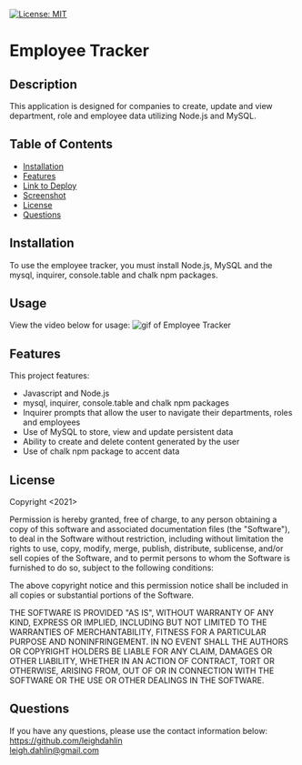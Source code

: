 [![License: MIT](https://img.shields.io/badge/License-MIT-yellow.svg)](https://opensource.org/licenses/MIT)

# Employee Tracker

## Description
This application is designed for companies to create, update and view department, role and employee data utilizing Node.js and MySQL.   

## Table of Contents

 - [Installation](#installation)
 - [Features](#features)
 - [Link to Deploy](#link-to-deploy)
 - [Screenshot](#screenshot)
 - [License](#license)
 - [Questions](#questions)
 
## Installation
To use the employee tracker, you must install Node.js, MySQL and the mysql, inquirer, console.table and chalk npm packages. 

## Usage
View the video below for usage:
![gif of Employee Tracker](./gif/employee-tracker.gif)

## Features

This project features:

 - Javascript and Node.js
 - mysql, inquirer, console.table and chalk npm packages
 - Inquirer prompts that allow the user to navigate their departments, roles and employees
 - Use of MySQL to store, view and update persistent data 
 - Ability to create and delete content generated by the user 
 - Use of chalk npm package to accent data


## License
Copyright <2021> <COPYRIGHT Leigh C Dahlin>

Permission is hereby granted, free of charge, to any person obtaining a copy of this software and associated documentation files (the "Software"), to deal in the Software without restriction, including without limitation the rights to use, copy, modify, merge, publish, distribute, sublicense, and/or sell copies of the Software, and to permit persons to whom the Software is furnished to do so, subject to the following conditions:

The above copyright notice and this permission notice shall be included in all copies or substantial portions of the Software.

THE SOFTWARE IS PROVIDED "AS IS", WITHOUT WARRANTY OF ANY KIND, EXPRESS OR IMPLIED, INCLUDING BUT NOT LIMITED TO THE WARRANTIES OF MERCHANTABILITY, FITNESS FOR A PARTICULAR PURPOSE AND NONINFRINGEMENT. IN NO EVENT SHALL THE AUTHORS OR COPYRIGHT HOLDERS BE LIABLE FOR ANY CLAIM, DAMAGES OR OTHER LIABILITY, WHETHER IN AN ACTION OF CONTRACT, TORT OR OTHERWISE, ARISING FROM, OUT OF OR IN CONNECTION WITH THE SOFTWARE OR THE USE OR OTHER DEALINGS IN THE SOFTWARE.

## Questions
If you have any questions, please use the contact information below:
https://github.com/leighdahlin  
leigh.dahlin@gmail.com
